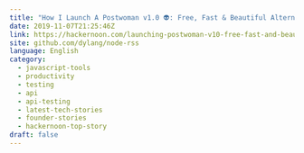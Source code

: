 ```yaml
---
title: "How I Launch A Postwoman v1.0 👽: Free, Fast & Beautiful Alternative To Postman 🎉"
date: 2019-11-07T21:25:46Z
link: https://hackernoon.com/launching-postwoman-v10-free-fast-and-beautiful-alternative-to-postman-w0y28a2?source=rss&utm_medium=RSS&utm_source=news.12bit.vn
site: github.com/dylang/node-rss
language: English
category:
  - javascript-tools
  - productivity
  - testing
  - api
  - api-testing
  - latest-tech-stories
  - founder-stories
  - hackernoon-top-story
draft: false
---
```


